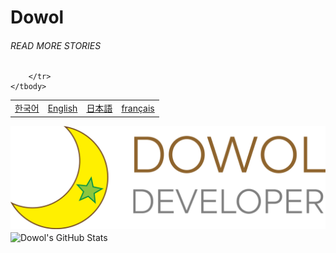 # Dowol
###### READ MORE STORIES
<table>
    <tbody>
        <tr>
            <td>
                <a href="./README.ko.md" hreflang="ko">한국어</a>
            </td>
            <td>
                <a href="./README.en.md" hreflang="en">English</a>
            </td>
            <td>
                <a href="./README.ja.md" hreflang="ja">日本語</a>
            </td>
            <td>
                <a href="./README.fr.md" hreflang="fr">français</a>
            </td>
            
        </tr>
    </tbody>
</table>

<img src="./img/dowol-developer-banner.png" alt="Dowol Developer" style="margin: auto 0" />


<img src="https://github-readme-stats.vercel.app/api/top-langs/?username=dowol&" alt="Dowol's GitHub Stats" align="center" />